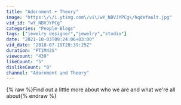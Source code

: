 ```yaml
---
title: "Adornment + Theory"
image: "https:\/\/i.ytimg.com\/vi\/wY_NBVJYPCg\/hqdefault.jpg"
vid_id: "wY_NBVJYPCg"
categories: "People-Blogs"
tags: ["jewelry designer","jewelry","studio"]
date: "2021-10-03T09:24:06+03:00"
vid_date: "2018-07-19T20:39:25Z"
duration: "PT1M42S"
viewcount: "439"
likeCount: "5"
dislikeCount: "0"
channel: "Adornment and Theory"
---
```

{% raw %}Find out a little more about who we are and what we're all about{% endraw %}
